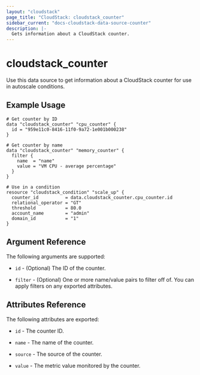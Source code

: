 ```yaml
---
layout: "cloudstack"
page_title: "CloudStack: cloudstack_counter"
sidebar_current: "docs-cloudstack-data-source-counter"
description: |-
  Gets information about a CloudStack counter.
---
```


# cloudstack_counter

Use this data source to get information about a CloudStack counter for use in autoscale conditions.

## Example Usage

```hcl
# Get counter by ID
data "cloudstack_counter" "cpu_counter" {
  id = "959e11c0-8416-11f0-9a72-1e001b000238"
}

# Get counter by name
data "cloudstack_counter" "memory_counter" {
  filter {
    name  = "name" 
    value = "VM CPU - average percentage"
  }
}

# Use in a condition
resource "cloudstack_condition" "scale_up" {
  counter_id          = data.cloudstack_counter.cpu_counter.id
  relational_operator = "GT"
  threshold           = 80.0
  account_name        = "admin"
  domain_id           = "1"
}
```

## Argument Reference

The following arguments are supported:

* `id` - (Optional) The ID of the counter.

* `filter` - (Optional) One or more name/value pairs to filter off of. You can apply filters on any exported attributes.

## Attributes Reference

The following attributes are exported:

* `id` - The counter ID.

* `name` - The name of the counter.

* `source` - The source of the counter.

* `value` - The metric value monitored by the counter.
